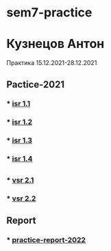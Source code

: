 # sem7-practice
# Кузнецов Антон
Практика 15.12.2021-28.12.2021

## Pactice-2021

### * [isr 1.1](/PDF/Kuznetsov%20Anton%2C%20IVT4%2C%20ISR1.1.pdf)

### * [isr 1.2](/PDF/Kuznetsov%20Anton%2C%20IVT4%2C%20ISR1.2.pdf)

### * [isr 1.3](/PDF/Kuznetsov%20Anton%2C%20IVT4%2C%20ISR1.3.pdf)

### * [isr 1.4](/PDF/Kuznetsov%20Anton%2C%20IVT4%2C%20ISR1.4.pdf)

##

### * [vsr 2.1](/PDF/Kuznetsov%20Anton%2C%20IVT4%2C%20VSR2.1.pdf)

### * [vsr 2.2](/PDF/Kuznetsov%20Anton%2C%20IVT4%2C%20VSR2.2.pdf)


## Report
### * [practice-report-2022](/REPORT/)
